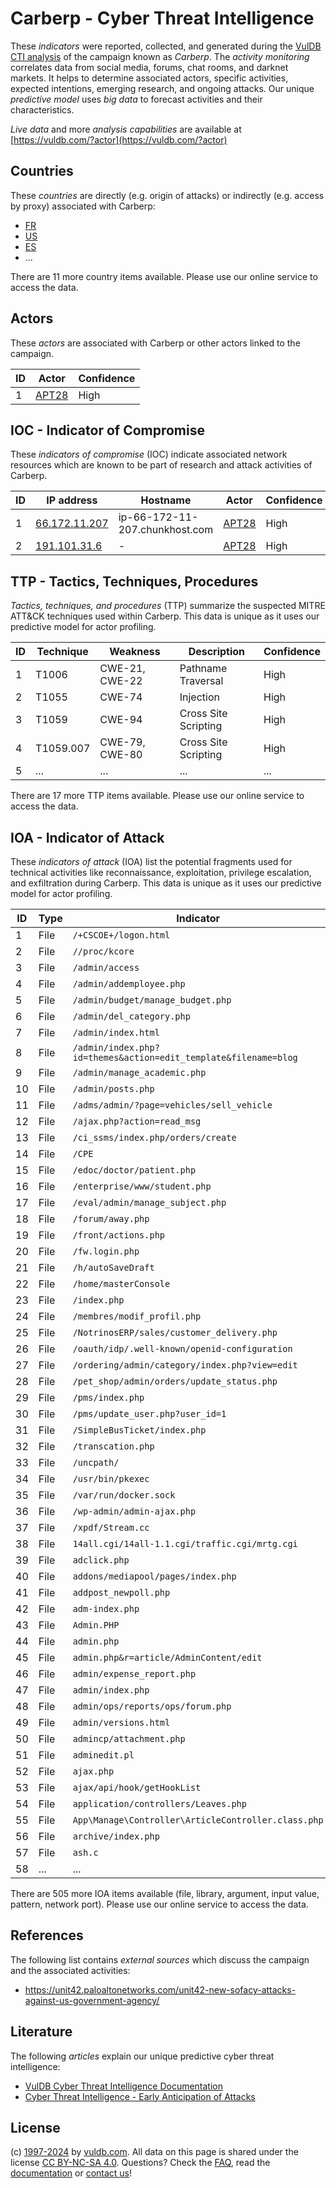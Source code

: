 # Carberp - Cyber Threat Intelligence

These _indicators_ were reported, collected, and generated during the [VulDB CTI analysis](https://vuldb.com/?kb.cti) of the campaign known as _Carberp_. The _activity monitoring_ correlates data from social media, forums, chat rooms, and darknet markets. It helps to determine associated actors, specific activities, expected intentions, emerging research, and ongoing attacks. Our unique _predictive model_ uses _big data_ to forecast activities and their characteristics.

_Live data_ and more _analysis capabilities_ are available at [https://vuldb.com/?actor](https://vuldb.com/?actor)

## Countries

These _countries_ are directly (e.g. origin of attacks) or indirectly (e.g. access by proxy) associated with Carberp:

* [FR](https://vuldb.com/?country.fr)
* [US](https://vuldb.com/?country.us)
* [ES](https://vuldb.com/?country.es)
* ...

There are 11 more country items available. Please use our online service to access the data.

## Actors

These _actors_ are associated with Carberp or other actors linked to the campaign.

ID | Actor | Confidence
-- | ----- | ----------
1 | [APT28](https://vuldb.com/?actor.apt28) | High

## IOC - Indicator of Compromise

These _indicators of compromise_ (IOC) indicate associated network resources which are known to be part of research and attack activities of Carberp.

ID | IP address | Hostname | Actor | Confidence
-- | ---------- | -------- | ----- | ----------
1 | [66.172.11.207](https://vuldb.com/?ip.66.172.11.207) | ip-66-172-11-207.chunkhost.com | [APT28](https://vuldb.com/?actor.apt28) | High
2 | [191.101.31.6](https://vuldb.com/?ip.191.101.31.6) | - | [APT28](https://vuldb.com/?actor.apt28) | High

## TTP - Tactics, Techniques, Procedures

_Tactics, techniques, and procedures_ (TTP) summarize the suspected MITRE ATT&CK techniques used within Carberp. This data is unique as it uses our predictive model for actor profiling.

ID | Technique | Weakness | Description | Confidence
-- | --------- | -------- | ----------- | ----------
1 | T1006 | CWE-21, CWE-22 | Pathname Traversal | High
2 | T1055 | CWE-74 | Injection | High
3 | T1059 | CWE-94 | Cross Site Scripting | High
4 | T1059.007 | CWE-79, CWE-80 | Cross Site Scripting | High
5 | ... | ... | ... | ...

There are 17 more TTP items available. Please use our online service to access the data.

## IOA - Indicator of Attack

These _indicators of attack_ (IOA) list the potential fragments used for technical activities like reconnaissance, exploitation, privilege escalation, and exfiltration during Carberp. This data is unique as it uses our predictive model for actor profiling.

ID | Type | Indicator | Confidence
-- | ---- | --------- | ----------
1 | File | `/+CSCOE+/logon.html` | High
2 | File | `//proc/kcore` | Medium
3 | File | `/admin/access` | High
4 | File | `/admin/addemployee.php` | High
5 | File | `/admin/budget/manage_budget.php` | High
6 | File | `/admin/del_category.php` | High
7 | File | `/admin/index.html` | High
8 | File | `/admin/index.php?id=themes&action=edit_template&filename=blog` | High
9 | File | `/admin/manage_academic.php` | High
10 | File | `/admin/posts.php` | High
11 | File | `/adms/admin/?page=vehicles/sell_vehicle` | High
12 | File | `/ajax.php?action=read_msg` | High
13 | File | `/ci_ssms/index.php/orders/create` | High
14 | File | `/CPE` | Low
15 | File | `/edoc/doctor/patient.php` | High
16 | File | `/enterprise/www/student.php` | High
17 | File | `/eval/admin/manage_subject.php` | High
18 | File | `/forum/away.php` | High
19 | File | `/front/actions.php` | High
20 | File | `/fw.login.php` | High
21 | File | `/h/autoSaveDraft` | High
22 | File | `/home/masterConsole` | High
23 | File | `/index.php` | Medium
24 | File | `/membres/modif_profil.php` | High
25 | File | `/NotrinosERP/sales/customer_delivery.php` | High
26 | File | `/oauth/idp/.well-known/openid-configuration` | High
27 | File | `/ordering/admin/category/index.php?view=edit` | High
28 | File | `/pet_shop/admin/orders/update_status.php` | High
29 | File | `/pms/index.php` | High
30 | File | `/pms/update_user.php?user_id=1` | High
31 | File | `/SimpleBusTicket/index.php` | High
32 | File | `/transcation.php` | High
33 | File | `/uncpath/` | Medium
34 | File | `/usr/bin/pkexec` | High
35 | File | `/var/run/docker.sock` | High
36 | File | `/wp-admin/admin-ajax.php` | High
37 | File | `/xpdf/Stream.cc` | High
38 | File | `14all.cgi/14all-1.1.cgi/traffic.cgi/mrtg.cgi` | High
39 | File | `adclick.php` | Medium
40 | File | `addons/mediapool/pages/index.php` | High
41 | File | `addpost_newpoll.php` | High
42 | File | `adm-index.php` | High
43 | File | `Admin.PHP` | Medium
44 | File | `admin.php` | Medium
45 | File | `admin.php&r=article/AdminContent/edit` | High
46 | File | `admin/expense_report.php` | High
47 | File | `admin/index.php` | High
48 | File | `admin/ops/reports/ops/forum.php` | High
49 | File | `admin/versions.html` | High
50 | File | `admincp/attachment.php` | High
51 | File | `adminedit.pl` | Medium
52 | File | `ajax.php` | Medium
53 | File | `ajax/api/hook/getHookList` | High
54 | File | `application/controllers/Leaves.php` | High
55 | File | `App\Manage\Controller\ArticleController.class.php` | High
56 | File | `archive/index.php` | High
57 | File | `ash.c` | Low
58 | ... | ... | ...

There are 505 more IOA items available (file, library, argument, input value, pattern, network port). Please use our online service to access the data.

## References

The following list contains _external sources_ which discuss the campaign and the associated activities:

* https://unit42.paloaltonetworks.com/unit42-new-sofacy-attacks-against-us-government-agency/

## Literature

The following _articles_ explain our unique predictive cyber threat intelligence:

* [VulDB Cyber Threat Intelligence Documentation](https://vuldb.com/?kb.cti)
* [Cyber Threat Intelligence - Early Anticipation of Attacks](https://www.scip.ch/en/?labs.20201022)

## License

(c) [1997-2024](https://vuldb.com/?kb.changelog) by [vuldb.com](https://vuldb.com/?kb.about). All data on this page is shared under the license [CC BY-NC-SA 4.0](https://creativecommons.org/licenses/by-nc-sa/4.0/). Questions? Check the [FAQ](https://vuldb.com/?kb.faq), read the [documentation](https://vuldb.com/?kb) or [contact us](https://vuldb.com/?contact)!
